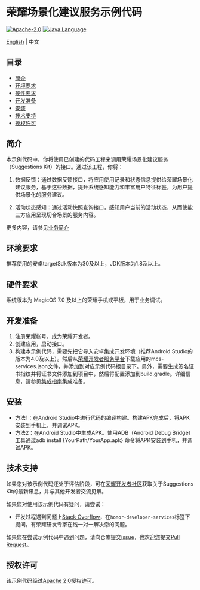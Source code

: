 # 荣耀场景化建议服务示例代码

[![Apache-2.0](https://img.shields.io/badge/license-Apache-blue)](http://www.apache.org/licenses/LICENSE-2.0)
[![Java Language](https://img.shields.io/badge/language-java-green.svg)](https://www.java.com/en/)

[English](README.md) | 中文

## 目录

 * [简介](#简介)
 * [环境要求](#环境要求)
 * [硬件要求](#硬件要求)
 * [开发准备](#开发准备)
 * [安装](#安装)
 * [技术支持](#技术支持)
 * [授权许可](#授权许可)

## 简介

本示例代码中，你将使用已创建的代码工程来调用荣耀场景化建议服务（Suggestions Kit）的接口。通过该工程，你将：

1. 数据反馈：通过数据反馈接口，将应用使用记录和状态信息提供给荣耀场景化建议服务，基于这些数据，提升系统感知能力和丰富用户特征标签，为用户提供场景化的服务建议。

2. 活动状态感知：通过活动快照查询接口，感知用户当前的活动状态，从而使能三方应用呈现切合场景的服务内容。

 更多内容，请参见[业务简介](https://developer.honor.com/cn/docs/11003/guides/introduction)

## 环境要求

推荐使用的安卓targetSdk版本为30及以上，JDK版本为1.8及以上。

## 硬件要求

系统版本为 MagicOS 7.0 及以上的荣耀手机或平板，用于业务调试。

## 开发准备

1.	注册荣耀帐号，成为荣耀开发者。
2.	创建应用，启动接口。
3.	构建本示例代码，需要先把它导入安卓集成开发环境（推荐Android Studio的版本为4.0及以上）。然后从[荣耀开发者服务平台](https://developer.honor.com/)下载应用的mcs-services.json文件，并添加到对应示例代码根目录下。另外，需要生成签名证书指纹并将证书文件添加到项目中，然后将配置添加到build.gradle。详细信息，请参见[集成指南](https://developer.honor.com/cn/docs/11003/guides/intergrate)集成准备。


## 安装
* 方法1：在Android Studio中进行代码的编译构建。构建APK完成后，将APK安装到手机上，并调试APK。
* 方法2：在Android Studio中生成APK。使用ADB（Android Debug Bridge）工具通过adb install {YourPath/YourApp.apk} 命令将APK安装到手机，并调试APK。

## 技术支持

如果您对该示例代码还处于评估阶段，可在[荣耀开发者社区](https://developer.honor.com/cn/forum/?navation=dh11614886576872095748%2F1)获取关于Suggestions Kit的最新讯息，并与其他开发者交流见解。

如果您对使用该示例代码有疑问，请尝试：
- 开发过程遇到问题上[Stack Overflow](https://stackoverflow.com/questions/tagged/honor-developer-services?tab=Votes)，在`honor-developer-services`标签下提问，有荣耀研发专家在线一对一解决您的问题。

如果您在尝试示例代码中遇到问题，请向仓库提交[issue](https://github.com/HONORDevelopers/suggestionskit-demo/issues)，也欢迎您提交[Pull Request](https://github.com/HONORDevelopers/suggestionskit-demo/pulls)。

## 授权许可

该示例代码经过[Apache 2.0授权许可](http://www.apache.org/licenses/LICENSE-2.0)。